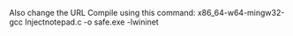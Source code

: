 Also change the URL
Compile using this command: x86_64-w64-mingw32-gcc  Injectnotepad.c -o safe.exe -lwininet  
